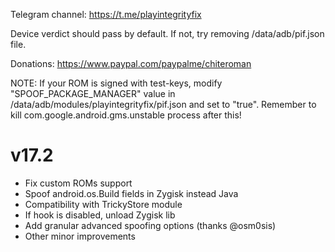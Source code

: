 Telegram channel:
https://t.me/playintegrityfix

Device verdict should pass by default.
If not, try removing /data/adb/pif.json file.

Donations:
https://www.paypal.com/paypalme/chiteroman

NOTE: If your ROM is signed with test-keys, modify "SPOOF_PACKAGE_MANAGER" value in
/data/adb/modules/playintegrityfix/pif.json and set to "true".
Remember to kill com.google.android.gms.unstable process after this!

# v17.2

- Fix custom ROMs support
- Spoof android.os.Build fields in Zygisk instead Java
- Compatibility with TrickyStore module
- If hook is disabled, unload Zygisk lib
- Add granular advanced spoofing options (thanks @osm0sis)
- Other minor improvements
